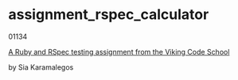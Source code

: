 # assignment_rspec_calculator

01134

[A Ruby and RSpec testing assignment from the Viking Code School](http://www.vikingcodeschool.com)

by Sia Karamalegos
